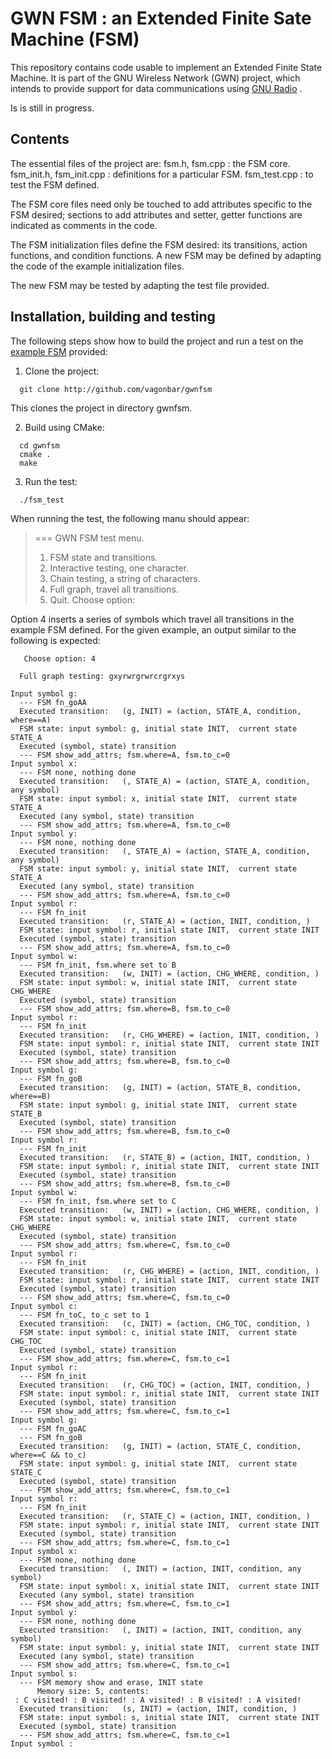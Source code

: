 # GWN FSM : an Extended Finite Sate Machine (FSM)

This repository contains code usable to implement an Extended Finite State Machine. It is part of the GNU Wireless Network (GWN) project, which intends to provide support for data communications using [GNU Radio](https://www.gnuradio.org/) .

Is is still in progress.


## Contents

The essential files of the project are:
  fsm.h, fsm.cpp : the FSM core.
  fsm_init.h, fsm_init.cpp : definitions for a particular FSM.
  fsm_test.cpp : to test the FSM defined.

The FSM core files need only be touched to add attributes specific to the FSM desired; sections to add attributes and setter, getter functions are indicated as comments in the code.

The FSM initialization files define the FSM desired: its transitions, action functions, and condition functions. A new FSM may be defined by adapting the code of the example initialization files.

The new FSM may be tested by adapting the test file provided. 


## Installation, building and testing

The following steps show how to build the project and run a test on the [example FSM](https://github.com/vagonbar/gwnfsm/blob/master/gwnfsm_test.png) provided:

1. Clone the project:
```
  git clone http://github.com/vagonbar/gwnfsm
```
This clones the project in directory gwnfsm.

2. Build using CMake:
```
  cd gwnfsm
  cmake .
  make
```

3. Run the test:
```
  ./fsm_test
```

When running the test, the following manu should appear:

>=== GWN FSM test menu.
>  1. FSM state and transitions.
>  2. Interactive testing, one character.
>  3. Chain testing, a string of characters.
>  4. Full graph, travel all transitions.
>  0. Quit.
>   Choose option: 

Option 4 inserts a series of symbols which travel all transitions in the example FSM defined. For the given example, an output similar to the following is expected:

```
   Choose option: 4

  Full graph testing: gxyrwrgrwrcrgrxys

Input symbol g:
  --- FSM fn_goAA
  Executed transition:   (g, INIT) = (action, STATE_A, condition, where==A)
  FSM state: input symbol: g, initial state INIT,  current state STATE_A
  Executed (symbol, state) transition
  --- FSM show_add_attrs; fsm.where=A, fsm.to_c=0
Input symbol x:
  --- FSM none, nothing done
  Executed transition:   (, STATE_A) = (action, STATE_A, condition, any symbol)
  FSM state: input symbol: x, initial state INIT,  current state STATE_A
  Executed (any symbol, state) transition
  --- FSM show_add_attrs; fsm.where=A, fsm.to_c=0
Input symbol y:
  --- FSM none, nothing done
  Executed transition:   (, STATE_A) = (action, STATE_A, condition, any symbol)
  FSM state: input symbol: y, initial state INIT,  current state STATE_A
  Executed (any symbol, state) transition
  --- FSM show_add_attrs; fsm.where=A, fsm.to_c=0
Input symbol r:
  --- FSM fn_init
  Executed transition:   (r, STATE_A) = (action, INIT, condition, )
  FSM state: input symbol: r, initial state INIT,  current state INIT
  Executed (symbol, state) transition
  --- FSM show_add_attrs; fsm.where=A, fsm.to_c=0
Input symbol w:
  --- FSM fn_init, fsm.where set to B
  Executed transition:   (w, INIT) = (action, CHG_WHERE, condition, )
  FSM state: input symbol: w, initial state INIT,  current state CHG_WHERE
  Executed (symbol, state) transition
  --- FSM show_add_attrs; fsm.where=B, fsm.to_c=0
Input symbol r:
  --- FSM fn_init
  Executed transition:   (r, CHG_WHERE) = (action, INIT, condition, )
  FSM state: input symbol: r, initial state INIT,  current state INIT
  Executed (symbol, state) transition
  --- FSM show_add_attrs; fsm.where=B, fsm.to_c=0
Input symbol g:
  --- FSM fn_goB
  Executed transition:   (g, INIT) = (action, STATE_B, condition, where==B)
  FSM state: input symbol: g, initial state INIT,  current state STATE_B
  Executed (symbol, state) transition
  --- FSM show_add_attrs; fsm.where=B, fsm.to_c=0
Input symbol r:
  --- FSM fn_init
  Executed transition:   (r, STATE_B) = (action, INIT, condition, )
  FSM state: input symbol: r, initial state INIT,  current state INIT
  Executed (symbol, state) transition
  --- FSM show_add_attrs; fsm.where=B, fsm.to_c=0
Input symbol w:
  --- FSM fn_init, fsm.where set to C
  Executed transition:   (w, INIT) = (action, CHG_WHERE, condition, )
  FSM state: input symbol: w, initial state INIT,  current state CHG_WHERE
  Executed (symbol, state) transition
  --- FSM show_add_attrs; fsm.where=C, fsm.to_c=0
Input symbol r:
  --- FSM fn_init
  Executed transition:   (r, CHG_WHERE) = (action, INIT, condition, )
  FSM state: input symbol: r, initial state INIT,  current state INIT
  Executed (symbol, state) transition
  --- FSM show_add_attrs; fsm.where=C, fsm.to_c=0
Input symbol c:
  --- FSM fn_toC, to_c set to 1
  Executed transition:   (c, INIT) = (action, CHG_TOC, condition, )
  FSM state: input symbol: c, initial state INIT,  current state CHG_TOC
  Executed (symbol, state) transition
  --- FSM show_add_attrs; fsm.where=C, fsm.to_c=1
Input symbol r:
  --- FSM fn_init
  Executed transition:   (r, CHG_TOC) = (action, INIT, condition, )
  FSM state: input symbol: r, initial state INIT,  current state INIT
  Executed (symbol, state) transition
  --- FSM show_add_attrs; fsm.where=C, fsm.to_c=1
Input symbol g:
  --- FSM fn_goAC
  --- FSM fn_goB
  Executed transition:   (g, INIT) = (action, STATE_C, condition, where==C && to_c)
  FSM state: input symbol: g, initial state INIT,  current state STATE_C
  Executed (symbol, state) transition
  --- FSM show_add_attrs; fsm.where=C, fsm.to_c=1
Input symbol r:
  --- FSM fn_init
  Executed transition:   (r, STATE_C) = (action, INIT, condition, )
  FSM state: input symbol: r, initial state INIT,  current state INIT
  Executed (symbol, state) transition
  --- FSM show_add_attrs; fsm.where=C, fsm.to_c=1
Input symbol x:
  --- FSM none, nothing done
  Executed transition:   (, INIT) = (action, INIT, condition, any symbol)
  FSM state: input symbol: x, initial state INIT,  current state INIT
  Executed (any symbol, state) transition
  --- FSM show_add_attrs; fsm.where=C, fsm.to_c=1
Input symbol y:
  --- FSM none, nothing done
  Executed transition:   (, INIT) = (action, INIT, condition, any symbol)
  FSM state: input symbol: y, initial state INIT,  current state INIT
  Executed (any symbol, state) transition
  --- FSM show_add_attrs; fsm.where=C, fsm.to_c=1
Input symbol s:
  --- FSM memory show and erase, INIT state
      Memory size: 5, contents:
 : C visited! : B visited! : A visited! : B visited! : A visited!
  Executed transition:   (s, INIT) = (action, INIT, condition, )
  FSM state: input symbol: s, initial state INIT,  current state INIT
  Executed (symbol, state) transition
  --- FSM show_add_attrs; fsm.where=C, fsm.to_c=1
Input symbol :
```




